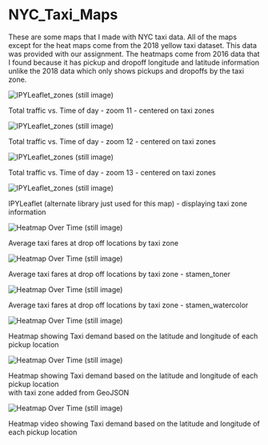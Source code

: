 # NYC_Taxi_Maps
These are some maps that I made with NYC taxi data. All of the maps except for the heat maps come from the 2018 yellow taxi dataset. This data was provided with our assignment. The heatmaps come from 2016 data that I found because it has pickup and dropoff longitude and latitude information unlike the 2018 data which only shows pickups and dropoffs by the taxi zone.   

![IPYLeaflet_zones (still image)](https://github.com/noonespecial009/NYC_Taxi_Maps/blob/master/Notebook/videos/taxi_nyc_0.2_60_11.gif)
<!-- Format: ![Alt Text](url) -->
Total traffic vs. Time of day - zoom 11 - centered on taxi zones  

![IPYLeaflet_zones (still image)](https://github.com/noonespecial009/NYC_Taxi_Maps/blob/master/Notebook/videos/taxi_nyc_0.2_60_12.gif)
<!-- Format: ![Alt Text](url) -->
Total traffic vs. Time of day - zoom 12 - centered on taxi zones  

![IPYLeaflet_zones (still image)](https://github.com/noonespecial009/NYC_Taxi_Maps/blob/master/Notebook/videos/taxi_nyc_0.2_60_13.gif)
<!-- Format: ![Alt Text](url) -->
Total traffic vs. Time of day - zoom 13 - centered on taxi zones  

![IPYLeaflet_zones (still image)](https://github.com/noonespecial009/NYC_Taxi_Maps/blob/master/Notebook/screenshots/IPYLeaflet_zones.png)
<!-- Format: ![Alt Text](url) -->
IPYLeaflet (alternate library just used for this map) - displaying taxi zone information  


![Heatmap Over Time (still image)](https://github.com/noonespecial009/NYC_Taxi_Maps/blob/master/Notebook/screenshots/colormap_basic.png)
<!-- Format: ![Alt Text](url) -->
Average taxi fares at drop off locations by taxi zone  

![Heatmap Over Time (still image)](https://github.com/noonespecial009/NYC_Taxi_Maps/blob/master/Notebook/screenshots/colormap_stamen_toner.png)
<!-- Format: ![Alt Text](url) -->
Average taxi fares at drop off locations by taxi zone - stamen_toner  

![Heatmap Over Time (still image)](https://github.com/noonespecial009/NYC_Taxi_Maps/blob/master/Notebook/screenshots/colormap_stamen_watercolor.png)
<!-- Format: ![Alt Text](url) -->
Average taxi fares at drop off locations by taxi zone - stamen_watercolor  

![Heatmap Over Time (still image)](https://github.com/noonespecial009/NYC_Taxi_Maps/blob/master/Notebook/screenshots/Heatmap_basic.png)
<!-- Format: ![Alt Text](url) -->
Heatmap showing Taxi demand based on the latitude and longitude of each pickup location  

![Heatmap Over Time (still image)](https://github.com/noonespecial009/NYC_Taxi_Maps/blob/master/Notebook/screenshots/Heatmap_zones.png)
<!-- Format: ![Alt Text](url) -->
Heatmap showing Taxi demand based on the latitude and longitude of each pickup location  
with taxi zone added from GeoJSON

![Heatmap Over Time (still image)](https://github.com/noonespecial009/NYC_Taxi_Maps/blob/master/Notebook/screenshots/Heatmap_time.png)

<!-- Format: ![Alt Text](url) -->
Heatmap video showing Taxi demand based on the latitude and longitude of each pickup location  
